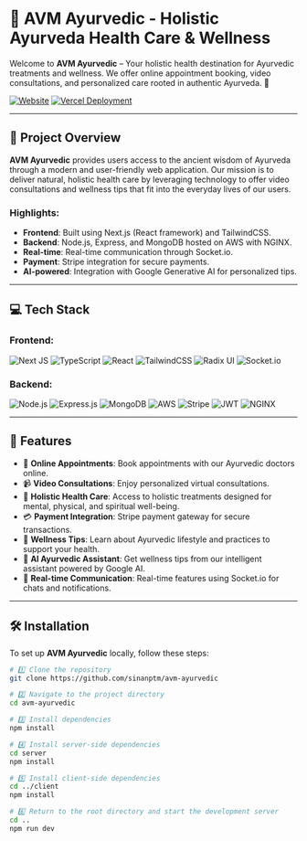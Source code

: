 # 🌿 AVM Ayurvedic - Holistic Ayurveda Health Care & Wellness

Welcome to **AVM Ayurvedic** – Your holistic health destination for Ayurvedic treatments and wellness. We offer online appointment booking, video consultations, and personalized care rooted in authentic Ayurveda. 🌱

[![Website](https://img.shields.io/badge/Website-Visit%20Our%20Site-brightgreen?style=flat&logo=web&logoColor=white)](https://avm-ayurvedic.online) 
[![Vercel Deployment](https://img.shields.io/badge/Deployed%20on-Vercel-blue?style=flat&logo=vercel)](https://avm-ayurvedic.online) 

---

## 📜 Project Overview

**AVM Ayurvedic** provides users access to the ancient wisdom of Ayurveda through a modern and user-friendly web application. Our mission is to deliver natural, holistic health care by leveraging technology to offer video consultations and wellness tips that fit into the everyday lives of our users.

### Highlights:

- **Frontend**: Built using Next.js (React framework) and TailwindCSS.
- **Backend**: Node.js, Express, and MongoDB hosted on AWS with NGINX.
- **Real-time**: Real-time communication through Socket.io.
- **Payment**: Stripe integration for secure payments.
- **AI-powered**: Integration with Google Generative AI for personalized tips.

---

## 💻 Tech Stack

### Frontend:
![Next JS](https://img.shields.io/badge/Next.js-black?style=flat&logo=next.js) ![TypeScript](https://img.shields.io/badge/typescript-%23007ACC.svg?style=flat&logo=typescript&logoColor=white) ![React](https://img.shields.io/badge/react-%2320232a.svg?style=flat&logo=react&logoColor=%2361DAFB) ![TailwindCSS](https://img.shields.io/badge/tailwindcss-%2338B2AC.svg?style=flat&logo=tailwind-css&logoColor=white) ![Radix UI](https://img.shields.io/badge/radix%20ui-%231A1A1A.svg?style=flat&logo=radix-ui&logoColor=white) ![Socket.io](https://img.shields.io/badge/Socket.io-black?style=flat&logo=socket.io&badgeColor=white)

### Backend:
![Node.js](https://img.shields.io/badge/node.js-6DA55F?style=flat&logo=node.js&logoColor=white) ![Express.js](https://img.shields.io/badge/express.js-%23404d59.svg?style=flat&logo=express&logoColor=%2361DAFB) ![MongoDB](https://img.shields.io/badge/MongoDB-%234ea94b.svg?style=flat&logo=mongodb&logoColor=white) ![AWS](https://img.shields.io/badge/AWS-%23FF9900.svg?style=flat&logo=amazon-aws&logoColor=white) ![Stripe](https://img.shields.io/badge/stripe-%236464FF.svg?style=flat&logo=stripe&logoColor=white) ![JWT](https://img.shields.io/badge/JWT-black?style=flat&logo=JSON%20web%20tokens) ![NGINX](https://img.shields.io/badge/nginx-%23009639.svg?style=flat&logo=nginx&logoColor=white)

---

## 🚀 Features

- 📅 **Online Appointments**: Book appointments with our Ayurvedic doctors online.
- 📹 **Video Consultations**: Enjoy personalized virtual consultations.
- 🏥 **Holistic Health Care**: Access to holistic treatments designed for mental, physical, and spiritual well-being.
- 💳 **Payment Integration**: Stripe payment gateway for secure transactions.
- 🧘 **Wellness Tips**: Learn about Ayurvedic lifestyle and practices to support your health.
- 🌿 **AI Ayurvedic Assistant**: Get wellness tips from our intelligent assistant powered by Google AI.
- 🔄 **Real-time Communication**: Real-time features using Socket.io for chats and notifications.

---

## 🛠️ Installation

To set up **AVM Ayurvedic** locally, follow these steps:

```bash
# 1️⃣ Clone the repository
git clone https://github.com/sinanptm/avm-ayurvedic

# 2️⃣ Navigate to the project directory
cd avm-ayurvedic

# 3️⃣ Install dependencies
npm install

# 4️⃣ Install server-side dependencies
cd server
npm install

# 5️⃣ Install client-side dependencies
cd ../client
npm install

# 6️⃣ Return to the root directory and start the development server
cd ..
npm run dev

